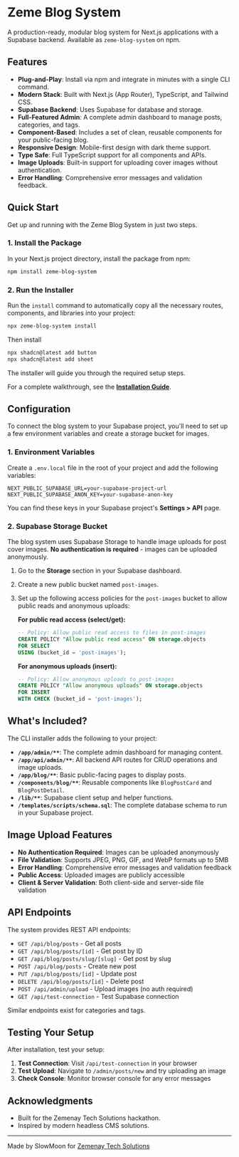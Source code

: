 # Zeme Blog System

A production-ready, modular blog system for Next.js applications with a Supabase backend. Available as `zeme-blog-system` on npm.

## Features

- **Plug-and-Play**: Install via npm and integrate in minutes with a single CLI command.
- **Modern Stack**: Built with Next.js (App Router), TypeScript, and Tailwind CSS.
- **Supabase Backend**: Uses Supabase for database and storage.
- **Full-Featured Admin**: A complete admin dashboard to manage posts, categories, and tags.
- **Component-Based**: Includes a set of clean, reusable components for your public-facing blog.
- **Responsive Design**: Mobile-first design with dark theme support.
- **Type Safe**: Full TypeScript support for all components and APIs.
- **Image Uploads**: Built-in support for uploading cover images without authentication.
- **Error Handling**: Comprehensive error messages and validation feedback.

## Quick Start

Get up and running with the Zeme Blog System in just two steps.

### 1. Install the Package

In your Next.js project directory, install the package from npm:

```bash
npm install zeme-blog-system
```

### 2. Run the Installer

Run the `install` command to automatically copy all the necessary routes, components, and libraries into your project:

```bash
npx zeme-blog-system install
``` 
Then install
```bash
npx shadcn@latest add button
npx shadcn@latest add sheet
```

The installer will guide you through the required setup steps.

For a complete walkthrough, see the [**Installation Guide**](./INSTALL.md).

## Configuration

To connect the blog system to your Supabase project, you'll need to set up a few environment variables and create a storage bucket for images.

### 1. Environment Variables

Create a `.env.local` file in the root of your project and add the following variables:

```
NEXT_PUBLIC_SUPABASE_URL=your-supabase-project-url
NEXT_PUBLIC_SUPABASE_ANON_KEY=your-supabase-anon-key
```

You can find these keys in your Supabase project's **Settings > API** page.

### 2. Supabase Storage Bucket

The blog system uses Supabase Storage to handle image uploads for post cover images. **No authentication is required** - images can be uploaded anonymously.

1.  Go to the **Storage** section in your Supabase dashboard.
2.  Create a new public bucket named `post-images`.
3.  Set up the following access policies for the `post-images` bucket to allow public reads and anonymous uploads:

    **For public read access (select/get):**
    ```sql
    -- Policy: Allow public read access to files in post-images
    CREATE POLICY "Allow public read access" ON storage.objects
    FOR SELECT
    USING (bucket_id = 'post-images');
    ```

    **For anonymous uploads (insert):**
    ```sql
    -- Policy: Allow anonymous uploads to post-images
    CREATE POLICY "Allow anonymous uploads" ON storage.objects
    FOR INSERT
    WITH CHECK (bucket_id = 'post-images');
    ```

## What's Included?

The CLI installer adds the following to your project:

- **`/app/admin/**`**: The complete admin dashboard for managing content.
- **`/app/api/admin/**`**: All backend API routes for CRUD operations and image uploads.
- **`/app/blog/**`**: Basic public-facing pages to display posts.
- **`/components/blog/**`**: Reusable components like `BlogPostCard` and `BlogPostDetail`.
- **`/lib/**`**: Supabase client setup and helper functions.
- **`/templates/scripts/schema.sql`**: The complete database schema to run in your Supabase project.

## Image Upload Features

- **No Authentication Required**: Images can be uploaded anonymously
- **File Validation**: Supports JPEG, PNG, GIF, and WebP formats up to 5MB
- **Error Handling**: Comprehensive error messages and validation feedback
- **Public Access**: Uploaded images are publicly accessible
- **Client & Server Validation**: Both client-side and server-side file validation

## API Endpoints

The system provides REST API endpoints:

- `GET /api/blog/posts` - Get all posts
- `GET /api/blog/posts/[id]` - Get post by ID
- `GET /api/blog/posts/slug/[slug]` - Get post by slug
- `POST /api/blog/posts` - Create new post
- `PUT /api/blog/posts/[id]` - Update post
- `DELETE /api/blog/posts/[id]` - Delete post
- `POST /api/admin/upload` - Upload images (no auth required)
- `GET /api/test-connection` - Test Supabase connection

Similar endpoints exist for categories and tags.

## Testing Your Setup

After installation, test your setup:

1. **Test Connection**: Visit `/api/test-connection` in your browser
2. **Test Upload**: Navigate to `/admin/posts/new` and try uploading an image
3. **Check Console**: Monitor browser console for any error messages

## Acknowledgments

- Built for the Zemenay Tech Solutions hackathon.
- Inspired by modern headless CMS solutions.

---

Made by SlowMoon for [Zemenay Tech Solutions](https://www.zemenaytech.com/)
